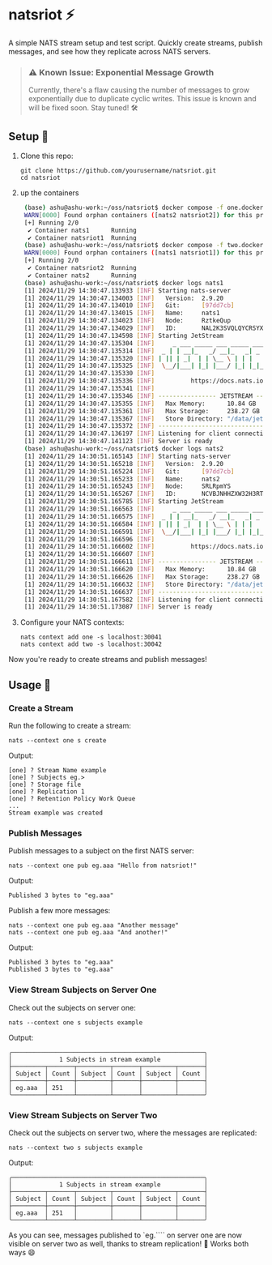 # natsriot ⚡

A simple NATS stream setup and test script. Quickly create streams, publish messages, and see how they replicate across NATS servers.


> ### ⚠️ Known Issue: Exponential Message Growth
> Currently, there's a flaw causing the number of messages to grow exponentially due to duplicate cyclic writes. This issue is known and will be fixed soon. Stay tuned! 🛠️

## Setup 🚀

1. Clone this repo:

   ```
   git clone https://github.com/yourusername/natsriot.git
   cd natsriot
   ```
2. up the containers
   
   ```bash
    (base) ashu@ashu-work:~/oss/natsriot$ docker compose -f one.docker-compose.yaml up -d
    WARN[0000] Found orphan containers ([nats2 natsriot2]) for this project. If you removed or renamed this service in your compose file, you can run this command with the --remove-orphans flag to clean it up.
    [+] Running 2/0
     ✔ Container nats1      Running                                                                                                                                                                                                           0.0s
     ✔ Container natsriot1  Running                                                                                                                                                                                                           0.0s
    (base) ashu@ashu-work:~/oss/natsriot$ docker compose -f two.docker-compose.yaml up -d
    WARN[0000] Found orphan containers ([nats1 natsriot1]) for this project. If you removed or renamed this service in your compose file, you can run this command with the --remove-orphans flag to clean it up.
    [+] Running 2/0
     ✔ Container natsriot2  Running                                                                                                                                                                                                           0.0s
     ✔ Container nats2      Running    
    (base) ashu@ashu-work:~/oss/natsriot$ docker logs nats1
    [1] 2024/11/29 14:30:47.133933 [INF] Starting nats-server
    [1] 2024/11/29 14:30:47.134003 [INF]   Version:  2.9.20
    [1] 2024/11/29 14:30:47.134010 [INF]   Git:      [97dd7cb]
    [1] 2024/11/29 14:30:47.134015 [INF]   Name:     nats1
    [1] 2024/11/29 14:30:47.134023 [INF]   Node:     RztkeQup
    [1] 2024/11/29 14:30:47.134029 [INF]   ID:       NAL2K3SVQLQYCRSYXHXZR27PG67PAQPAIDQ7WSKFB6FW64MLYTPG7RZI
    [1] 2024/11/29 14:30:47.134598 [INF] Starting JetStream
    [1] 2024/11/29 14:30:47.135304 [INF]     _ ___ _____ ___ _____ ___ ___   _   __  __
    [1] 2024/11/29 14:30:47.135314 [INF]  _ | | __|_   _/ __|_   _| _ \ __| /_\ |  \/  |
    [1] 2024/11/29 14:30:47.135320 [INF] | || | _|  | | \__ \ | | |   / _| / _ \| |\/| |
    [1] 2024/11/29 14:30:47.135325 [INF]  \__/|___| |_| |___/ |_| |_|_\___/_/ \_\_|  |_|
    [1] 2024/11/29 14:30:47.135330 [INF]
    [1] 2024/11/29 14:30:47.135336 [INF]          https://docs.nats.io/jetstream
    [1] 2024/11/29 14:30:47.135341 [INF]
    [1] 2024/11/29 14:30:47.135346 [INF] ---------------- JETSTREAM ----------------
    [1] 2024/11/29 14:30:47.135355 [INF]   Max Memory:      10.84 GB
    [1] 2024/11/29 14:30:47.135361 [INF]   Max Storage:     238.27 GB
    [1] 2024/11/29 14:30:47.135367 [INF]   Store Directory: "/data/jetstream"
    [1] 2024/11/29 14:30:47.135372 [INF] -------------------------------------------
    [1] 2024/11/29 14:30:47.136197 [INF] Listening for client connections on 0.0.0.0:30041
    [1] 2024/11/29 14:30:47.141123 [INF] Server is ready
    (base) ashu@ashu-work:~/oss/natsriot$ docker logs nats2
    [1] 2024/11/29 14:30:51.165143 [INF] Starting nats-server
    [1] 2024/11/29 14:30:51.165218 [INF]   Version:  2.9.20
    [1] 2024/11/29 14:30:51.165224 [INF]   Git:      [97dd7cb]
    [1] 2024/11/29 14:30:51.165233 [INF]   Name:     nats2
    [1] 2024/11/29 14:30:51.165243 [INF]   Node:     SRLRpmYS
    [1] 2024/11/29 14:30:51.165267 [INF]   ID:       NCVBJNHHZXW32H3RTG4EOZXDUZJYRN6EZYDNUNMYXAHDMYE2DGM5YOKU
    [1] 2024/11/29 14:30:51.165785 [INF] Starting JetStream
    [1] 2024/11/29 14:30:51.166563 [INF]     _ ___ _____ ___ _____ ___ ___   _   __  __
    [1] 2024/11/29 14:30:51.166575 [INF]  _ | | __|_   _/ __|_   _| _ \ __| /_\ |  \/  |
    [1] 2024/11/29 14:30:51.166584 [INF] | || | _|  | | \__ \ | | |   / _| / _ \| |\/| |
    [1] 2024/11/29 14:30:51.166591 [INF]  \__/|___| |_| |___/ |_| |_|_\___/_/ \_\_|  |_|
    [1] 2024/11/29 14:30:51.166596 [INF]
    [1] 2024/11/29 14:30:51.166602 [INF]          https://docs.nats.io/jetstream
    [1] 2024/11/29 14:30:51.166607 [INF]
    [1] 2024/11/29 14:30:51.166611 [INF] ---------------- JETSTREAM ----------------
    [1] 2024/11/29 14:30:51.166620 [INF]   Max Memory:      10.84 GB
    [1] 2024/11/29 14:30:51.166626 [INF]   Max Storage:     238.27 GB
    [1] 2024/11/29 14:30:51.166632 [INF]   Store Directory: "/data/jetstream"
    [1] 2024/11/29 14:30:51.166637 [INF] -------------------------------------------
    [1] 2024/11/29 14:30:51.167582 [INF] Listening for client connections on 0.0.0.0:30042
    [1] 2024/11/29 14:30:51.173087 [INF] Server is ready
   ```

3. Configure your NATS contexts:

   ```
   nats context add one -s localhost:30041
   nats context add two -s localhost:30042
   ```

Now you're ready to create streams and publish messages!

## Usage 📡

### Create a Stream

Run the following to create a stream:

```
nats --context one s create
```

Output:
```
[one] ? Stream Name example
[one] ? Subjects eg.>
[one] ? Storage file
[one] ? Replication 1
[one] ? Retention Policy Work Queue
...
Stream example was created
```

### Publish Messages

Publish messages to a subject on the first NATS server:

```
nats --context one pub eg.aaa "Hello from natsriot!"
```

Output:
```
Published 3 bytes to "eg.aaa"
```

Publish a few more messages:

```
nats --context one pub eg.aaa "Another message"
nats --context one pub eg.aaa "And another!"
```

Output:
```
Published 3 bytes to "eg.aaa"
Published 3 bytes to "eg.aaa"
```

### View Stream Subjects on Server One

Check out the subjects on server one:

```
nats --context one s subjects example
```

Output:
```
╭─────────────────────────────────────────────────────╮
│             1 Subjects in stream example            │
├─────────┬───────┬─────────┬───────┬─────────┬───────┤
│ Subject │ Count │ Subject │ Count │ Subject │ Count │
├─────────┼───────┼─────────┼───────┼─────────┼───────┤
│ eg.aaa  │ 251   │         │       │         │       │
╰─────────┴───────┴─────────┴───────┴─────────┴───────╯
```

### View Stream Subjects on Server Two

Check out the subjects on server two, where the messages are replicated:

```
nats --context two s subjects example
```

Output:
```
╭─────────────────────────────────────────────────────╮
│             1 Subjects in stream example            │
├─────────┬───────┬─────────┬───────┬─────────┬───────┤
│ Subject │ Count │ Subject │ Count │ Subject │ Count │
├─────────┼───────┼─────────┼───────┼─────────┼───────┤
│ eg.aaa  │ 251   │         │       │         │       │
╰─────────┴───────┴─────────┴───────┴─────────┴───────╯
```

As you can see, messages published to `eg.```` on server one are now visible on server two as well, thanks to stream replication! 🔄 Works both ways 😄
